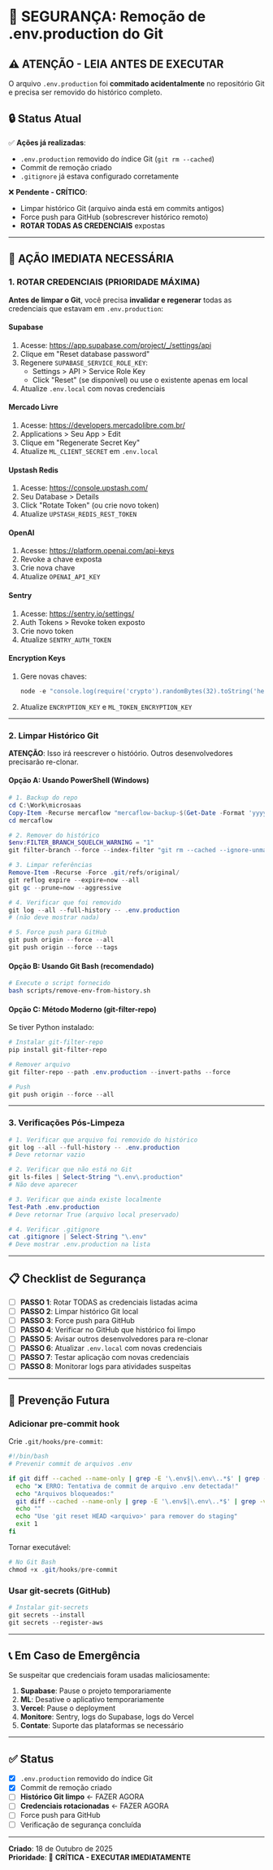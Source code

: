 # 🚨 SEGURANÇA: Remoção de .env.production do Git

## ⚠️ ATENÇÃO - LEIA ANTES DE EXECUTAR

O arquivo `.env.production` foi **commitado acidentalmente** no repositório Git e precisa ser removido do histórico completo.

## 🔒 Status Atual

✅ **Ações já realizadas**:
- `.env.production` removido do índice Git (`git rm --cached`)
- Commit de remoção criado
- `.gitignore` já estava configurado corretamente

❌ **Pendente - CRÍTICO**:
- Limpar histórico Git (arquivo ainda está em commits antigos)
- Force push para GitHub (sobrescrever histórico remoto)
- **ROTAR TODAS AS CREDENCIAIS** expostas

---

## 🚨 AÇÃO IMEDIATA NECESSÁRIA

### 1. ROTAR CREDENCIAIS (PRIORIDADE MÁXIMA)

**Antes de limpar o Git**, você precisa **invalidar e regenerar** todas as credenciais que estavam em `.env.production`:

#### Supabase
1. Acesse: https://app.supabase.com/project/_/settings/api
2. Clique em "Reset database password"
3. Regenere `SUPABASE_SERVICE_ROLE_KEY`:
   - Settings > API > Service Role Key
   - Click "Reset" (se disponível) ou use o existente apenas em local
4. Atualize `.env.local` com novas credenciais

#### Mercado Livre
1. Acesse: https://developers.mercadolibre.com.br/
2. Applications > Seu App > Edit
3. Clique em "Regenerate Secret Key"
4. Atualize `ML_CLIENT_SECRET` em `.env.local`

#### Upstash Redis
1. Acesse: https://console.upstash.com/
2. Seu Database > Details
3. Click "Rotate Token" (ou crie novo token)
4. Atualize `UPSTASH_REDIS_REST_TOKEN`

#### OpenAI
1. Acesse: https://platform.openai.com/api-keys
2. Revoke a chave exposta
3. Crie nova chave
4. Atualize `OPENAI_API_KEY`

#### Sentry
1. Acesse: https://sentry.io/settings/
2. Auth Tokens > Revoke token exposto
3. Crie novo token
4. Atualize `SENTRY_AUTH_TOKEN`

#### Encryption Keys
1. Gere novas chaves:
   ```powershell
   node -e "console.log(require('crypto').randomBytes(32).toString('hex'))"
   ```
2. Atualize `ENCRYPTION_KEY` e `ML_TOKEN_ENCRYPTION_KEY`

---

### 2. Limpar Histórico Git

**ATENÇÃO**: Isso irá reescrever o históório. Outros desenvolvedores precisarão re-clonar.

#### Opção A: Usando PowerShell (Windows)

```powershell
# 1. Backup do repo
cd C:\Work\microsaas
Copy-Item -Recurse mercaflow "mercaflow-backup-$(Get-Date -Format 'yyyyMMdd-HHmmss')"
cd mercaflow

# 2. Remover do histórico
$env:FILTER_BRANCH_SQUELCH_WARNING = "1"
git filter-branch --force --index-filter "git rm --cached --ignore-unmatch .env.production" --prune-empty --tag-name-filter cat -- --all

# 3. Limpar referências
Remove-Item -Recurse -Force .git/refs/original/
git reflog expire --expire=now --all
git gc --prune=now --aggressive

# 4. Verificar que foi removido
git log --all --full-history -- .env.production
# (não deve mostrar nada)

# 5. Force push para GitHub
git push origin --force --all
git push origin --force --tags
```

#### Opção B: Usando Git Bash (recomendado)

```bash
# Execute o script fornecido
bash scripts/remove-env-from-history.sh
```

#### Opção C: Método Moderno (git-filter-repo)

Se tiver Python instalado:

```powershell
# Instalar git-filter-repo
pip install git-filter-repo

# Remover arquivo
git filter-repo --path .env.production --invert-paths --force

# Push
git push origin --force --all
```

---

### 3. Verificações Pós-Limpeza

```powershell
# 1. Verificar que arquivo foi removido do histórico
git log --all --full-history -- .env.production
# Deve retornar vazio

# 2. Verificar que não está no Git
git ls-files | Select-String "\.env\.production"
# Não deve aparecer

# 3. Verificar que ainda existe localmente
Test-Path .env.production
# Deve retornar True (arquivo local preservado)

# 4. Verificar .gitignore
cat .gitignore | Select-String "\.env"
# Deve mostrar .env.production na lista
```

---

## 📋 Checklist de Segurança

- [ ] **PASSO 1**: Rotar TODAS as credenciais listadas acima
- [ ] **PASSO 2**: Limpar histórico Git local
- [ ] **PASSO 3**: Force push para GitHub
- [ ] **PASSO 4**: Verificar no GitHub que histórico foi limpo
- [ ] **PASSO 5**: Avisar outros desenvolvedores para re-clonar
- [ ] **PASSO 6**: Atualizar `.env.local` com novas credenciais
- [ ] **PASSO 7**: Testar aplicação com novas credenciais
- [ ] **PASSO 8**: Monitorar logs para atividades suspeitas

---

## 🔐 Prevenção Futura

### Adicionar pre-commit hook

Crie `.git/hooks/pre-commit`:

```bash
#!/bin/bash
# Prevenir commit de arquivos .env

if git diff --cached --name-only | grep -E '\.env$|\.env\..*$' | grep -v '\.env\.example$'; then
  echo "❌ ERRO: Tentativa de commit de arquivo .env detectada!"
  echo "Arquivos bloqueados:"
  git diff --cached --name-only | grep -E '\.env$|\.env\..*$' | grep -v '\.env\.example$'
  echo ""
  echo "Use 'git reset HEAD <arquivo>' para remover do staging"
  exit 1
fi
```

Tornar executável:
```powershell
# No Git Bash
chmod +x .git/hooks/pre-commit
```

### Usar git-secrets (GitHub)

```powershell
# Instalar git-secrets
git secrets --install
git secrets --register-aws
```

---

## 📞 Em Caso de Emergência

Se suspeitar que credenciais foram usadas maliciosamente:

1. **Supabase**: Pause o projeto temporariamente
2. **ML**: Desative o aplicativo temporariamente
3. **Vercel**: Pause o deployment
4. **Monitore**: Sentry, logs do Supabase, logs do Vercel
5. **Contate**: Suporte das plataformas se necessário

---

## ✅ Status

- [x] `.env.production` removido do índice Git
- [x] Commit de remoção criado
- [ ] **Histórico Git limpo** ← FAZER AGORA
- [ ] **Credenciais rotacionadas** ← FAZER AGORA
- [ ] Force push para GitHub
- [ ] Verificação de segurança concluída

---

**Criado**: 18 de Outubro de 2025  
**Prioridade**: 🚨 **CRÍTICA - EXECUTAR IMEDIATAMENTE**

